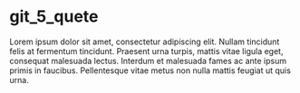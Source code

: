 # git_5_quete
Lorem ipsum dolor sit amet, consectetur adipiscing elit. Nullam tincidunt felis at fermentum tincidunt. Praesent urna turpis, mattis vitae ligula eget, consequat malesuada lectus. Interdum et malesuada fames ac ante ipsum primis in faucibus. Pellentesque vitae metus non nulla mattis feugiat ut quis urna.
